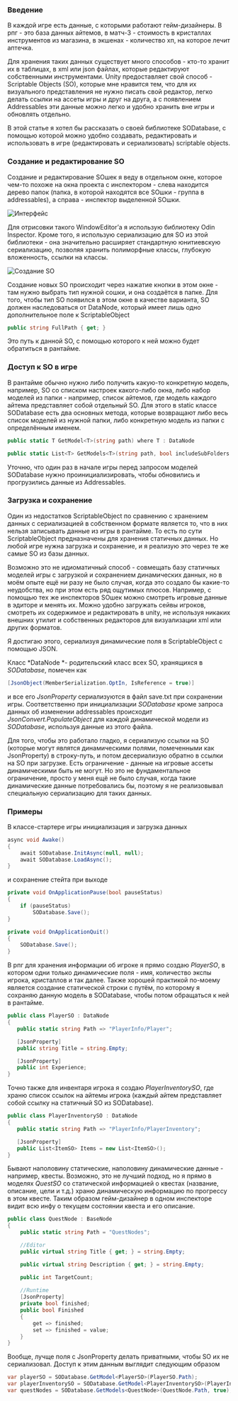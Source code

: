 ### Введение

В каждой игре есть данные, с которыми работают гейм-дизайнеры. В рпг - это база данных айтемов, в матч-3 - стоимость в кристаллах инструментов из магазина, в экшенах - количество хп, на которое лечит аптечка. 

Для хранения таких данных существует много способов - кто-то хранит их в таблицах, в xml или json файлах, которые редактируют собственными инструментами. Unity предоставляет свой способ - Scriptable Objects (SO), которые мне нравится тем, что для их визуального представления не нужно писать свой редактор, легко делать ссылки на ассеты игры и друг на друга, а с появлением Addressables эти данные можно легко и удобно хранить вне игры и обновлять отдельно.

В этой статье я хотел бы рассказать о своей библиотеке SODatabase, с помощью которой можно удобно создавать, редактировать и использовать в игре (редактировать и сериализовать) scriptable objects.
<cut />
### Создание и редактирование SO

Создание и редактирование SOшек я веду в отдельном окне, которое чем-то похоже на окна проекта с инспектором - слева находится дерево папок (папка, в которой находятся все SOшки - группа в addressables), а справа - инспектор выделенной SOшки. 

![Интерфейс](https://habrastorage.org/webt/g-/at/3_/g-at3_ewbaje3clfmpwy2fdv9fw.png)

Для отрисовки такого WindowEditor’а я использую библиотеку Odin Inspector. Кроме того, я использую сериализацию для SO из этой библиотеки - она значительно расширяет стандартную юнитиевскую сериализацию, позволяя хранить полиморфные классы, глубокую вложенность, ссылки на классы.

![Создание SO](https://habrastorage.org/webt/kw/8z/6k/kw8z6kpamvb8eq2k5mkissvo4m8.png)

Создание новых SO происходит через нажатие кнопки в этом окне - там нужно выбрать тип нужной сошки, и она создаётся в папке. Для того, чтобы тип SO появился в этом окне в качестве варианта, SO должен наследоваться от DataNode, который имеет лишь одно дополнительное поле к ScriptableObject
```csharp
public string FullPath { get; }
```
Это путь к данной SO, с помощью которого к ней можно будет обратиться в рантайме.

### Доступ к SO в игре

В рантайме обычно нужно либо получить какую-то конкретную модель, например, SO со списком настроек какого-либо окна, либо набор моделей из папки - например, список айтемов, где модель каждого айтема представляет собой отдельный SO.
Для этого в static классе SODatabase есть два основных метода, которые возвращают либо весь список моделей из нужной папки, либо конкретную модель из папки с определённым именем.

```csharp
public static T GetModel<T>(string path) where T : DataNode   

public static List<T> GetModels<T>(string path, bool includeSubFolders = false) where T : DataNode
```

Уточню, что один раз в начале игры перед запросом моделей SODatabase нужно проинициализировать, чтобы обновились и прогрузились данные из Addressables.

### Загрузка и сохранение

Один из недостатков ScriptableObject по сравнению с хранением данных с сериализацией в собственном формате является то, что в них нельзя записывать данные из игры в рантайме. То есть по сути ScriptableObject предназначены для хранения статичных данных. Но любой игре нужна загрузка и сохранение, и я реализую это через те же самые SO из базы данных.

Возможно это не идиоматичный способ - совмещать базу статичных моделей игры с загрузкой и сохранением динамических данных, но в моём опыте ещё ни разу не было случая, когда это создало бы какие-то неудобства, но при этом есть ряд ощутимых плюсов. Например, с помощью тех же инспекторов SOшек можно смотреть игровые данные в эдиторе и менять их. Можно удобно загружать сейвы игроков, смотреть их содержимое и редактировать в unity, не используя никаких внешних утилит и собственных редакторов для визуализации xml или других форматов.

Я достигаю этого, сериализуя динамические поля в ScriptableObject с помощью JSON.

Класс *DataNode *- родительский класс всех SO, хранящихся в *SODatabase*, помечен как 
```csharp
[JsonObject(MemberSerialization.OptIn, IsReference = true)]
```
и все его *JsonProperty* сериализуются в файл save.txt при сохранении игры. Соответственно при инициализации *SODatabase* кроме запроса данных об изменении addressables происходит *JsonConvert.PopulateObject* для каждой динамической модели из *SODatabase*, используя данные из этого файла.

Для того, чтобы это работало гладко, я сериализую ссылки на SO (которые могут являтся динамическими полями, помеченными как JsonProperty) в строку-путь, и потом десериализую обратно в ссылки на SO при загрузке. Есть ограничение - данные на игровые ассеты динамическими быть не могут. Но это не фундаментальное ограничение, просто у меня ещё не было случая, когда такие динамические данные потребовались бы, поэтому я не реализовывал специальную сериализацию для таких данных.

### Примеры

В классе-стартере игры инициализация и загрузка данных
```csharp
async void Awake()
{
    await SODatabase.InitAsync(null, null);
    await SODatabase.LoadAsync();
}
```
и сохранение стейта при выходе
```csharp
private void OnApplicationPause(bool pauseStatus)
{
    if (pauseStatus)
        SODatabase.Save();
}

private void OnApplicationQuit()
{
    SODatabase.Save();
}        
```

В рпг для хранения информации об игроке я прямо создаю *PlayerSO*, в котором одни только динамические поля - имя, количество экспы игрока, кристаллов и так далее. Также хорошей практикой по-моему является создание статической строки с путём, по которому я сохраняю данную модель в SODatabase, чтобы потом обращаться к ней в рантайме. 
 ```csharp
public class PlayerSO : DataNode
{
    public static string Path => "PlayerInfo/Player";

    [JsonProperty]
    public string Title = string.Empty;

    [JsonProperty]
    public int Experience;
}
```
 
 Точно также для инвентаря игрока я создаю *PlayerInventorySO*, где храню список ссылок на айтемы игрока (каждый айтем представляет собой ссылку на статичный SO из SODatabase).
 
  ```csharp
 public class PlayerInventorySO : DataNode
 {
     public static string Path => "PlayerInfo/PlayerInventory";
 
     [JsonProperty]
     public List<ItemSO> Items = new List<ItemSO>();
 }
 ```       

Бывают наполовину статические, наполовину динамические данные - например, квесты. Возможно, это не лучший подход, но я прямо в моделях *QuestSO* со статической информацией о квестах (название, описание, цели и т.д.) храню динамическую информацию по прогрессу в этом квесте. Таким образом гейм-дизайнер в одном инспекторе видит всю инфу о текущем состоянии квеста и его описание.

```csharp
public class QuestNode : BaseNode
{
    public static string Path = "QuestNodes";

    //Editor
    public virtual string Title { get; } = string.Empty;

    public virtual string Description { get; } = string.Empty;

    public int TargetCount;
    
    //Runtime
    [JsonProperty]
    private bool finished;
    public bool Finished
    {
        get => finished;
        set => finished = value;
    }
}
```
Вообще, лучще поля с JsonProperty делать приватными, чтобы SO их не сериализовал.
Доступ к этим данным выглядит следующим образом
```csharp
var playerSO = SODatabase.GetModel<PlayerSO>(PlayerSO.Path);
var playerInventorySO = SODatabase.GetModel<PlayerInventorySO>(PlayerInventorySO.Path);
var questNodes = SODatabase.GetModels<QuestNode>(QuestNode.Path, true);
```
